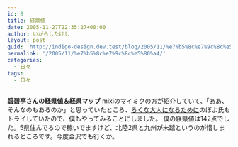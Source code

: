 ```yaml
---
id: 8
title: 経県値
date: 2005-11-27T22:35:27+00:00
author: いがらしたけし
layout: post
guid: 'http://indigo-design.dev.test/blog/2005/11/%e7%b5%8c%e7%9c%8c%e5%80%a4/'
permalink: '/2005/11/%e7%b5%8c%e7%9c%8c%e5%80%a4/'
categories:
  - 日々
tags:
  - 日々
---
```

<strong>碧碧亭さんの経県値＆経県マップ</strong>
mixiのマイミクの方が紹介していて、「ああ、そんなのもあるのか」と思っていたところ、<a href="http://volvox.seesaa.net/" target="_blank">ろくな大人になるために</a>のぼよ氏もトライしていたので、僕もやってみることにしました。
僕の経県値は142点でした。5県住んでるので稼いでますけど、北陸2県と九州が未踏というのが惜しまれるところです。今度金沢でも行くか。